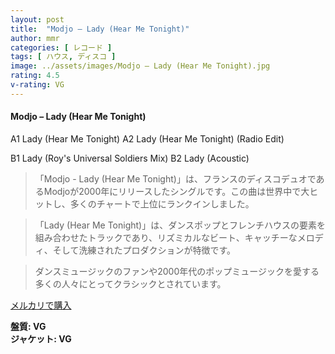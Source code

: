 ```yaml
---
layout: post
title:  "Modjo – Lady (Hear Me Tonight)"
author: mmr
categories: [ レコード ]
tags: [ ハウス, ディスコ ]
image: ../assets/images/Modjo – Lady (Hear Me Tonight).jpg
rating: 4.5
v-rating: VG
---
```


#### Modjo – Lady (Hear Me Tonight)

A1  Lady (Hear Me Tonight)
A2  Lady (Hear Me Tonight) (Radio Edit)

B1  Lady (Roy's Universal Soldiers Mix)
B2  Lady (Acoustic)

> 「Modjo - Lady (Hear Me Tonight)」は、フランスのディスコデュオであるModjoが2000年にリリースしたシングルです。この曲は世界中で大ヒットし、多くのチャートで上位にランクインしました。

> 「Lady (Hear Me Tonight)」は、ダンスポップとフレンチハウスの要素を組み合わせたトラックであり、リズミカルなビート、キャッチーなメロディ、そして洗練されたプロダクションが特徴です。

> ダンスミュージックのファンや2000年代のポップミュージックを愛する多くの人々にとってクラシックとされています。


[メルカリで購入](https://jp.mercari.com/item/m58855035943)


<div class="mt-4 mb-4 d-flex align-items-center">
<strong class="mr-1">盤質: VG</strong>
</div>
<div class="mt-4 mb-4 d-flex align-items-center">
<strong class="mr-1">ジャケット: VG</strong>
</div>